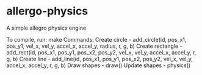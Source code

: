 # allergo-physics
A simple allegro physics engine

To compile,  run: make
Commands:
  Create circle - add_circle(id, pos_x1, pos_y1, vel_x, vel_y, accel_x, accel_y, radius, r, g, b)
  Create rectangle - add_rect(id, pos_x1, pos_y1, pos_x2, pos_y2, vel_x, vel_y, accel_x, accel_y, r, g, b)
  Create line - add_line(id, pos_x1, pos_y1, pos_x2, pos_y2, vel_x, vel_y, accel_x, accel_y, r, g, b)
  Draw shapes - draw()
  Update shapes - physics()
